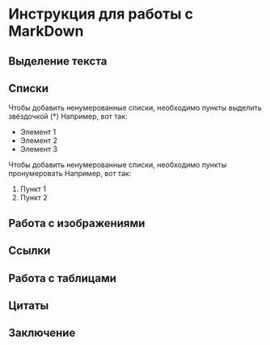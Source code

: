 # Инструкция для работы с MarkDown

## Выделение текста 

## Списки
Чтобы добавить ненумерованные списки, необходимо пункты выделить звёздочкой (*)
Например, вот так:
* Элемент 1
* Элемент 2
* Элемент 3

Чтобы добавить ненумерованные списки, необходимо пункты пронумеровать
Например, вот так:
1. Пункт 1
2. Пункт 2

## Работа с изображениями 

## Ссылки

## Работа с таблицами 

## Цитаты

## Заключение

